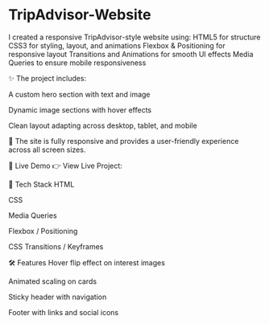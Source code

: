 # TripAdvisor-Website
I created a responsive TripAdvisor-style website using:  HTML5 for structure  CSS3 for styling, layout, and animations  Flexbox &amp; Positioning for responsive layout  Transitions and Animations for smooth UI effects  Media Queries to ensure mobile responsiveness

✨ The project includes:

A custom hero section with text and image

Dynamic image sections with hover effects

Clean layout adapting across desktop, tablet, and mobile

📱 The site is fully responsive and provides a user-friendly experience across all screen sizes.

🚀 Live Demo
👉 View Live Project: 

📂 Tech Stack
HTML

CSS

Media Queries

Flexbox / Positioning

CSS Transitions / Keyframes

🛠️ Features
Hover flip effect on interest images

Animated scaling on cards

Sticky header with navigation

Footer with links and social icons
